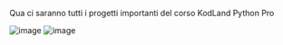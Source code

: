 Qua ci saranno tutti i progetti importanti del corso KodLand Python Pro

![image](https://github.com/noah-yt/KodLand-Python-Pro/assets/132379634/ab3db84c-4475-4dbd-80ac-80eddf110c17)
![image](https://github.com/noah-yt/KodLand-Python-Pro/assets/132379634/cabbb097-9f7f-417e-9f79-7e620b676f80)
